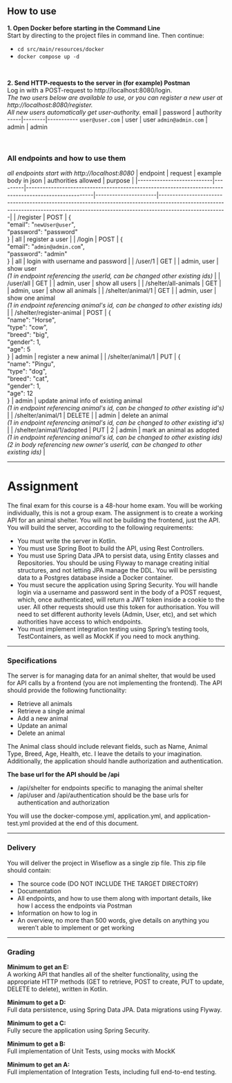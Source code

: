 ## How to use  
**1. Open Docker before starting in the Command Line**  
  Start by directing to the project files in command line. Then continue:
  - ``` cd src/main/resources/docker ```
  - ``` docker compose up -d ```

<br>

**2. Send HTTP-requests to the server in (for example) Postman**  
  Log in with a POST-request to http://localhost:8080/login.  
  *The two users below are available to use, or you can register a new user at http://localhost:8080/register.  
  All new users automatically get user-authority.*
  email | password | authority
  -----|--------|-----------
  `user@user.com` | user | user
  `admin@admin.com` | admin | admin

<br>

### All endpoints and how to use them
*all endpoints start with http://localhost:8080*
| endpoint                  | request | example body in json                                                                                         | authorities allowed  | purpose                                                                                                                                                                            |
|---------------------------|---------|------------------------------------------------------------------------------------------------------|----------------------|------------------------------------------------------------------------------------------------------------------------------------------------------------------------------------|
| /register                 | POST    | {<br> "email": "`newUser@user`",<br> "password": "password" <br>}                                    | all                  | register a user                                                                                                                                                                    |
| /login                    | POST    | {<br>  "email": "`admin@admin.com`",<br> "password": "admin" <br>}                                   | all                  | login with username and password                                                                                                                                                   |
| /user/1                   | GET     |                                                                                                      | admin, user          | show user <br>*(1 in endpoint referencing the userId, can be changed other existing ids)*                                                                                    |
| /user/all                 | GET     |                                                                                                      | admin, user          | show all users                                                                                                                                                                     |
| /shelter/all-animals      | GET     |                                                                                                      | admin, user          | show all animals                                                                                                                                                                   |
| /shelter/animal/1         | GET     |                                                                                                      | admin, user          | show one animal <br>*(1 in endpoint referencing animal's id, can be changed to other existing ids)*                                                                            |
| /shelter/register-animal  | POST    | {<br>	"name": "Horse",<br>	"type": "cow",<br>	"breed": "big",<br>	"gender": 1,<br>	"age": 5<br>}  | admin                | register a new animal                                                                                                                                                              |
| /shelter/animal/1         | PUT     | {<br>	"name": "Pingu",<br>	"type": "dog",<br>	"breed": "cat",<br>	"gender": 1,<br>	"age": 12<br>} | admin                | update animal info of existing animal<br>*(1 in endpoint referencing animal's id, can be changed to other existing id's)*                                                                   |
| /shelter/animal/1         | DELETE  |                                                                                                      | admin                | delete an animal<br>*(1 in endpoint referencing animal's id, can be changed to other existing id's)*                                                                            |
| /shelter/animal/1/adopted | PUT     | 2                                                                                                    | admin                | mark an animal as adopted<br>*(1 in endpoint referencing animal's id, can be changed to other existing ids)*<br>*(2 in body referencing new owner's userId, can be changed to other existing ids)* |

---

# Assignment  
The final exam for this course is a 48-hour home exam. You will be working individually, this is not a group exam.
The assignment is to create a working API for an animal shelter. You will not be building the frontend, just the API. You will build the server, according to the following requirements:
- You must write the server in Kotlin.
- You must use Spring Boot to build the API, using Rest Controllers.
- You must use Spring Data JPA to persist data, using Entity classes and Repositories. You should be using Flyway to manage creating initial structures, and not letting JPA manage the DDL. You will be persisting data to a Postgres database inside a Docker container.
- You must secure the application using Spring Security. You will handle login via a username and password sent in the body of a POST request, which, once authenticated, will return a JWT token inside a cookie to the user. All other requests should use this token for authorisation. You will need to set different authority levels (Admin, User, etc), and set which authorities have access to which endpoints.
- You must implement integration testing using Spring’s testing tools, TestContainers, as well as MockK if you need to mock anything.

---

### Specifications  
The server is for managing data for an animal shelter, that would be used for API calls by a frontend (you are not implementing the frontend).
The API should provide the following functionality: 
- Retrieve all animals
- Retrieve a single animal
- Add a new animal
- Update an animal
- Delete an animal

The Animal class should include relevant fields, such as Name, Animal Type, Breed, Age, Health, etc. I leave the details to your imagination.  
Additionally, the application should handle authorization and authentication.

**The base url for the API should be /api**
- /api/shelter for endpoints specific to managing the animal shelter
- /api/user and /api/authentication should be the base urls for authentication and authorization

You will use the docker-compose.yml, application.yml, and application-test.yml provided at the end of this document.

---

### Delivery  
You will deliver the project in Wiseflow as a single zip file. This zip file should contain:
- The source code (DO NOT INCLUDE THE TARGET DIRECTORY)
- Documentation
- All endpoints, and how to use them along with important details, like how I access the endpoints via Postman
- Information on how to log in
- An overview, no more than 500 words, give details on anything you weren’t able to
implement or get working

---

### Grading  
**Minimum to get an E:**  
A working API that handles all of the shelter functionality, using the appropriate HTTP methods (GET to retrieve, POST to create, PUT to update, DELETE to delete), written in Kotlin.

**Minimum to get a D:**  
Full data persistence, using Spring Data JPA. Data migrations using Flyway.

**Minimum to get a C:**  
Fully secure the application using Spring Security.

**Minimum to get a B:**  
Full implementation of Unit Tests, using mocks with MockK

**Minimum to get an A:**  
Full implementation of Integration Tests, including full end-to-end testing.
